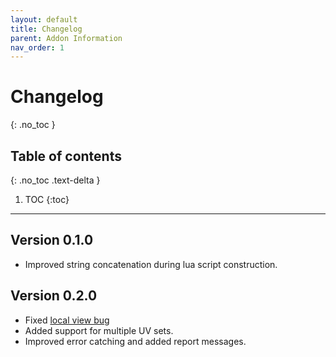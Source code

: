 ```yaml
---
layout: default
title: Changelog
parent: Addon Information
nav_order: 1
---
```

# Changelog
{: .no_toc }

## Table of contents
{: .no_toc .text-delta }

1. TOC
{:toc}

---

## Version 0.1.0

- Improved string concatenation during lua script construction.

## Version 0.2.0

- Fixed [local view bug](https://github.com/MattAshpole/BlenderRizomUVBridge/issues/2)
- Added support for multiple UV sets.
- Improved error catching and added report messages.